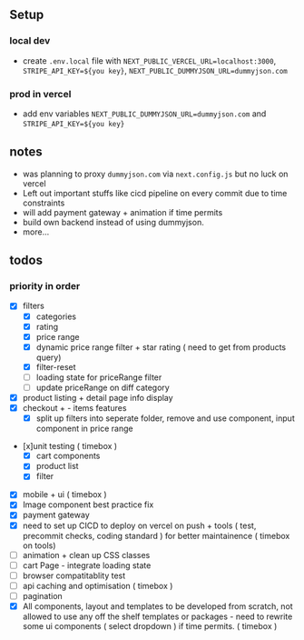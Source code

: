 ## Setup

### local dev

- create `.env.local` file with `NEXT_PUBLIC_VERCEL_URL=localhost:3000`,  `STRIPE_API_KEY=${you key}`, `NEXT_PUBLIC_DUMMYJSON_URL=dummyjson.com`

### prod in vercel

- add env variables `NEXT_PUBLIC_DUMMYJSON_URL=dummyjson.com` and `STRIPE_API_KEY=${you key}`

## notes

- was planning to proxy `dummyjson.com` via `next.config.js` but no luck on vercel
- Left out important stuffs like cicd pipeline on every commit due to time constraints
- will add payment gateway + animation if time permits
- build own backend instead of using dummyjson.
- more...

## todos

### priority in order

- [x] filters
  - [x] categories
  - [x] rating
  - [x] price range
  - [x] dynamic price range filter + star rating ( need to get from products query)
  - [x] filter-reset
  - [ ] loading state for priceRange filter
  - [ ] update priceRange on diff category
- [x] product listing + detail page info display
- [x] checkout + - items features
  - [x] split up filters into seperate folder, remove and use component, input component in price range
- [x]unit testing ( timebox )
  - [x] cart components
  - [x] product list
  - [x] filter
- [x] mobile + ui ( timebox )
- [x] Image component best practice fix
- [x] payment gateway
- [x] need to set up CICD to deploy on vercel on push + tools ( test, precommit checks, coding standard ) for better maintainence ( timebox on tools)
- [ ] animation + clean up CSS classes
- [ ] cart Page - integrate loading state
- [ ] browser compatitablity test
- [ ] api caching and optimisation ( timebox )
- [ ] pagination
- [x] All components, layout and templates to be developed from scratch, not
      allowed to use any off the shelf templates or packages - need to rewrite some ui components ( select dropdown ) if time permits. ( timebox )
